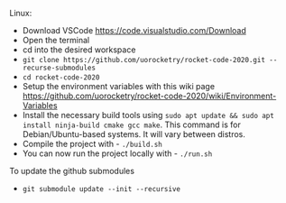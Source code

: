 Linux:
* Download VSCode https://code.visualstudio.com/Download
* Open the terminal
* cd into the desired workspace
* `git clone https://github.com/uorocketry/rocket-code-2020.git --recurse-submodules`
* `cd rocket-code-2020`
* Setup the environment variables with this wiki page https://github.com/uorocketry/rocket-code-2020/wiki/Environment-Variables
* Install the necessary build tools using `sudo apt update && sudo apt install ninja-build cmake gcc make`. This command is for Debian/Ubuntu-based systems. It will vary between distros.
* Compile the project with - `./build.sh`
* You can now run the project locally with - `./run.sh`


To update the github submodules
* `git submodule update --init --recursive`